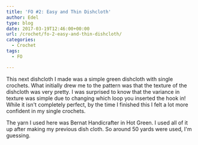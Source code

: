 ```yaml
---
title: 'FO #2: Easy and Thin Dishcloth'
author: Edel
type: blog
date: 2017-03-19T12:46:00+00:00
url: /crochet/fo-2-easy-and-thin-dishcloth/
categories:
  - Crochet
tags:
  - FO

---
```

This next dishcloth I made was a simple green dishcloth with single crochets. What initially drew me to the pattern was that the texture of the dishcloth was very pretty. I was surprised to know that the variance in texture was simple due to changing which loop you inserted the hook in! While it isn't completely perfect, by the time I finished this I felt a lot more confident in my single crochets.

The yarn I used here was Bernat Handicrafter in Hot Green. I used all of it up after making my previous dish cloth. So around 50 yards were used, I'm guessing.

[<img src="https://i0.wp.com/edelgrace.me/blog/wp-content/uploads/2017/03/wp-image-833356179jpg.jpg?resize=663%2C373" alt="" class="wp-image-332 alignnone size-full"  data-recalc-dims="1" />][1]

 [1]: https://i0.wp.com/edelgrace.me/blog/wp-content/uploads/2017/03/wp-image-833356179jpg.jpg